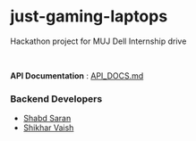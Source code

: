 # just-gaming-laptops

Hackathon project for MUJ Dell Internship drive

<br>

**API Documentation** : [API_DOCS.md](https://github.com/muj-dell-2019/hackathon/blob/master/API_DOCS.md)

### Backend Developers
- [Shabd Saran](https://www.github.com/saran-shabd)
- [Shikhar Vaish](https://www.github.com/svr8)
